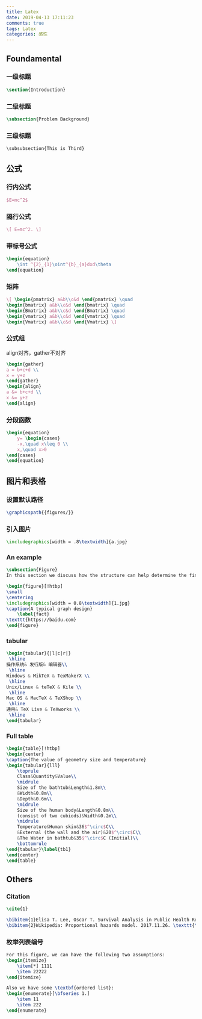 ```yaml
---
title: Latex
date: 2019-04-13 17:11:23
comments: true
tags: Latex
categories: 感性
---
```


## Foundamental

### 一级标题 
```latex
\section{Introduction}
```

### 二级标题 
```latex
\subsection{Problem Background}
```

### 三级标题 
```
\subsubsection{This is Third}
```

## 公式

### 行内公式 
```latex
$E=mc^2$
```

### 隔行公式 
```latex
\[ E=mc^2. \]
```

### 带标号公式
```latex
\begin{equation}
	\int ^{2}_{1}\oint^{b}_{a}dxd\theta
\end{equation}
```

### 矩阵
```latex
\[ \begin{pmatrix} a&b\\c&d \end{pmatrix} \quad
\begin{bmatrix} a&b\\c&d \end{bmatrix} \quad
\begin{Bmatrix} a&b\\c&d \end{Bmatrix} \quad
\begin{vmatrix} a&b\\c&d \end{vmatrix} \quad
\begin{Vmatrix} a&b\\c&d \end{Vmatrix} \]
```

<!-- more -->

### 公式组
align对齐，gather不对齐
```latex
\begin{gather}
a = b+c+d \\
x = y+z
\end{gather}
\begin{align}
a &= b+c+d \\
x &= y+z
\end{align}
```

### 分段函数
```latex
\begin{equation}
	y= \begin{cases}
	-x,\quad x\leq 0 \\
	x,\quad x>0
\end{cases} 
\end{equation}
```

## 图片和表格

### 设置默认路径
```latex
\graphicspath{{figures/}}
```
### 引入图片
```latex
\includegraphics[width = .8\textwidth]{a.jpg}
```

### An example
```latex
\subsection{Figure}
In this section we discuss how the structure can help determine the final loss function. And we show the result in \textbf{Figure \ref{fact}}.

\begin{figure}[!htbp]
\small
\centering
\includegraphics[width = 0.8\textwidth]{1.jpg}
\caption{A typical graph design}
	\label{fact}
\texttt{https://baidu.com}
\end{figure}
```

### tabular
```latex
\begin{tabular}{|l|c|r|}
 \hline
操作系统& 发行版& 编辑器\\
 \hline
Windows & MikTeX & TexMakerX \\
 \hline
Unix/Linux & teTeX & Kile \\
 \hline
Mac OS & MacTeX & TeXShop \\
 \hline
通用& TeX Live & TeXworks \\
 \hline
\end{tabular}
```


### Full table
```latex
\begin{table}[!htbp]
\begin{center}
\caption{The value of geometry size and temperature}
\begin{tabular}{lll}
    \toprule
    Class&Quantity&Value\\
    \midrule
    Size of the bathtub&Length&1.8m\\
    &Width&0.8m\\
    &Depth&0.6m\\
    \midrule
    Size of the human body&Length&0.8m\\
    (consist of two cubiods)&Width&0.2m\\
    \midrule
    Temperature&Human skin&36$^\circ$C\\
    &External (the wall and the air)&20$^\circ$C\\
    &The Water in bathtub&35$^\circ$C (Initial)\\
    \bottomrule
\end{tabular}\label{tb1}
\end{center}
\end{table}
```


## Others

### Citation
```latex
\cite{1}
```

```latex
\bibitem{1}Elisa T. Lee, Oscar T. Survival Analysis in Public Health Research. \emph{Go. College of Public Health}, 1997(18):105-134.
\bibitem{2}Wikipedia: Proportional hazards model. 2017.11.26. \texttt{\\https://en.wikipedia.org/wiki/Proportional\_{}hazards\_{}model}
```

### 枚举列表编号
```latex
For this figure, we can have the following two assumptions:
\begin{itemize}
	\item[*] 1111
	\item 22222
\end{itemize}

Also we have some \textbf{ordered list}:
\begin{enumerate}[\bfseries 1.]
	\item 11
	\item 222
\end{enumerate}
```